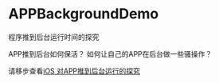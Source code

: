 # APPBackgroundDemo
程序推到后台运行时间的探究

APP推到后台如何保活？
如何让自己的APP在后台做一些骚操作？

请移步查看[iOS 对APP推到后台运行的探究](https://www.jianshu.com/p/86eef92f5866)
